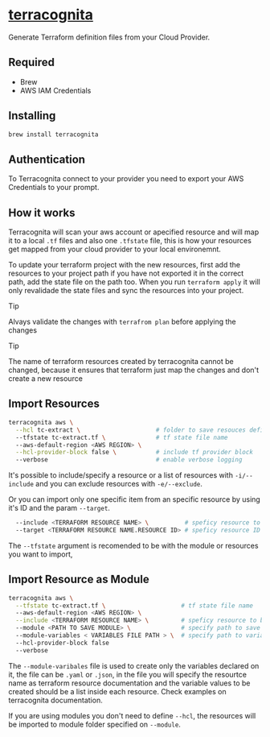 
# [terracognita](https://github.com/cycloidio/terracognita)

Generate Terraform definition files from your Cloud Provider.

## Required

- Brew
- AWS IAM Credentials

## Installing

```bash
brew install terracognita
```

## Authentication

To Terracognita connect to your provider you need to export your AWS Credentials to
your prompt.

## How it works

Terracognita will scan your aws account or apecified resource and will map it to a local
`.tf` files and also one `.tfstate` file, this is how your resources get mapped from
your cloud provider to your local environemnt.

To update your terraform project with the new resources, first add the resources to your
project path if you have not exported it in the correct path, add the state file on the
path too. When you run `terraform apply` it will only revalidade the state files and
sync the resources into your project.

> [!TIP]
> Alvays validate the changes with ``terrafrom plan`` before applying the changes

> [!TIP]
> The name of terraform resources created by terracognita cannot be changed, because it
> ensures that terraform just map the changes and don't create a new resource

## Import Resources

```bash
terracognita aws \
  --hcl tc-extract \                     # folder to save resouces definitions
  --tfstate tc-extract.tf \              # tf state file name
  --aws-default-region <AWS REGION> \
  --hcl-provider-block false \           # include tf provider block
  --verbose                              # enable verbose logging
```

It's possible to include/specify a resource or a list of resources with ``-i/--include``
and you can exclude resources with ``-e/--exclude``.

Or you can import only one specific item from an specific resource by using it's ID and
the param ``--target``.

```bash
  --include <TERRAFORM RESOURCE NAME> \          # speficy resource to be imported
  --target <TERRAFORM RESOURCE NAME.RESOURCE ID> # speficy resource ID or NAME to be imported
```

The ``--tfstate`` argument is recomended to be with the module or resources you want to import,

## Import Resource as Module

```bash
terracognita aws \
  --tfstate tc-extract.tf \                     # tf state file name
  --aws-default-region <AWS REGION> \
  --include <TERRAFORM RESOURCE NAME> \         # speficy resource to be imported
  --module <PATH TO SAVE MODULE> \              # specify path to save module files
  --module-variables < VARIABLES FILE PATH > \  # specify path to variable file JSON or YAML
  --hcl-provider-block false
  --verbose
```

The ``--module-varibales`` file is used to create only the variables declared on it, the file can
be ``.yaml`` or ``.json``, in the file you will specify the resourtce name as terraform resource
documentation and the variable values to be created should be a list inside each resource.
Check examples on terracognita documentation.

If you are using modules you don't need to define ``--hcl``, the resources will be imported to
module folder specified on ``--module``.
